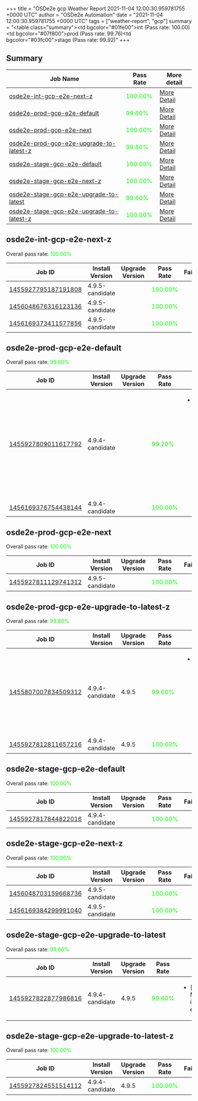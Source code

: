 +++
title = "OSDe2e gcp Weather Report 2021-11-04 12:00:30.959781755 +0000 UTC"
author = "OSDe2e Automation"
date = "2021-11-04 12:00:30.959781755 +0000 UTC"
tags = ["weather-report", "gcp"]
summary = "<table class=\"summary\"><tr><td bgcolor=\"#01fe00\"></td><td>int (Pass rate: 100.00)</td></tr><tr><td bgcolor=\"#07f800\"></td><td>prod (Pass rate: 99.76)</td></tr><tr><td bgcolor=\"#03fc00\"></td><td>stage (Pass rate: 99.92)</td></tr></table>"
+++
## Summary

| Job Name | Pass Rate | More detail |
|----------|-----------|-------------|
|[osde2e-int-gcp-e2e-next-z](https://prow.ci.openshift.org/?job=osde2e-int-gcp-e2e-next-z)| <span style="color:#01fe00;">100.00%</span>|[More Detail](#osde2e-int-gcp-e2e-next-z)|
|[osde2e-prod-gcp-e2e-default](https://prow.ci.openshift.org/?job=osde2e-prod-gcp-e2e-default)| <span style="color:#0bf400;">99.60%</span>|[More Detail](#osde2e-prod-gcp-e2e-default)|
|[osde2e-prod-gcp-e2e-next](https://prow.ci.openshift.org/?job=osde2e-prod-gcp-e2e-next)| <span style="color:#01fe00;">100.00%</span>|[More Detail](#osde2e-prod-gcp-e2e-next)|
|[osde2e-prod-gcp-e2e-upgrade-to-latest-z](https://prow.ci.openshift.org/?job=osde2e-prod-gcp-e2e-upgrade-to-latest-z)| <span style="color:#06f900;">99.80%</span>|[More Detail](#osde2e-prod-gcp-e2e-upgrade-to-latest-z)|
|[osde2e-stage-gcp-e2e-default](https://prow.ci.openshift.org/?job=osde2e-stage-gcp-e2e-default)| <span style="color:#01fe00;">100.00%</span>|[More Detail](#osde2e-stage-gcp-e2e-default)|
|[osde2e-stage-gcp-e2e-next-z](https://prow.ci.openshift.org/?job=osde2e-stage-gcp-e2e-next-z)| <span style="color:#01fe00;">100.00%</span>|[More Detail](#osde2e-stage-gcp-e2e-next-z)|
|[osde2e-stage-gcp-e2e-upgrade-to-latest](https://prow.ci.openshift.org/?job=osde2e-stage-gcp-e2e-upgrade-to-latest)| <span style="color:#0bf400;">99.60%</span>|[More Detail](#osde2e-stage-gcp-e2e-upgrade-to-latest)|
|[osde2e-stage-gcp-e2e-upgrade-to-latest-z](https://prow.ci.openshift.org/?job=osde2e-stage-gcp-e2e-upgrade-to-latest-z)| <span style="color:#01fe00;">100.00%</span>|[More Detail](#osde2e-stage-gcp-e2e-upgrade-to-latest-z)|



## osde2e-int-gcp-e2e-next-z

Overall pass rate: <span style="color:#01fe00;">100.00%</span>

| Job ID | Install Version | Upgrade Version | Pass Rate | Failures |
|--------|-----------------|-----------------|-----------|----------|
[1455927795187191808](https://prow.ci.openshift.org/view/gs/origin-ci-test/logs/osde2e-int-gcp-e2e-next-z/1455927795187191808) | 4.9.5-candidate |  | <span style="color:#01fe00;">100.00%</span>|
[1456048676316123136](https://prow.ci.openshift.org/view/gs/origin-ci-test/logs/osde2e-int-gcp-e2e-next-z/1456048676316123136) | 4.9.5-candidate |  | <span style="color:#01fe00;">100.00%</span>|
[1456169373411577856](https://prow.ci.openshift.org/view/gs/origin-ci-test/logs/osde2e-int-gcp-e2e-next-z/1456169373411577856) | 4.9.5-candidate |  | <span style="color:#01fe00;">100.00%</span>|



## osde2e-prod-gcp-e2e-default

Overall pass rate: <span style="color:#0bf400;">99.60%</span>

| Job ID | Install Version | Upgrade Version | Pass Rate | Failures |
|--------|-----------------|-----------------|-----------|----------|
[1455927809011617792](https://prow.ci.openshift.org/view/gs/origin-ci-test/logs/osde2e-prod-gcp-e2e-default/1455927809011617792) | 4.9.4-candidate |  | <span style="color:#15ea00;">99.20%</span>|<ul><li>[install] [Suite: operators] [OSD] RBAC Operator Operator Upgrade should upgrade from the replaced version</li></ul>
[1456169376754438144](https://prow.ci.openshift.org/view/gs/origin-ci-test/logs/osde2e-prod-gcp-e2e-default/1456169376754438144) | 4.9.4-candidate |  | <span style="color:#01fe00;">100.00%</span>|



## osde2e-prod-gcp-e2e-next

Overall pass rate: <span style="color:#01fe00;">100.00%</span>

| Job ID | Install Version | Upgrade Version | Pass Rate | Failures |
|--------|-----------------|-----------------|-----------|----------|
[1455927811129741312](https://prow.ci.openshift.org/view/gs/origin-ci-test/logs/osde2e-prod-gcp-e2e-next/1455927811129741312) | 4.9.5-candidate |  | <span style="color:#01fe00;">100.00%</span>|



## osde2e-prod-gcp-e2e-upgrade-to-latest-z

Overall pass rate: <span style="color:#06f900;">99.80%</span>

| Job ID | Install Version | Upgrade Version | Pass Rate | Failures |
|--------|-----------------|-----------------|-----------|----------|
[1455807007834509312](https://prow.ci.openshift.org/view/gs/origin-ci-test/logs/osde2e-prod-gcp-e2e-upgrade-to-latest-z/1455807007834509312) | 4.9.4-candidate | 4.9.5 | <span style="color:#0bf400;">99.60%</span>|<ul><li>[upgrade] [Suite: operators] [OSD] RBAC Operator clusterServiceVersion openshift-rbac-permissions/rbac-permissions-operator should be present and in succeeded state</li></ul>
[1455927812811657216](https://prow.ci.openshift.org/view/gs/origin-ci-test/logs/osde2e-prod-gcp-e2e-upgrade-to-latest-z/1455927812811657216) | 4.9.4-candidate | 4.9.5 | <span style="color:#01fe00;">100.00%</span>|



## osde2e-stage-gcp-e2e-default

Overall pass rate: <span style="color:#01fe00;">100.00%</span>

| Job ID | Install Version | Upgrade Version | Pass Rate | Failures |
|--------|-----------------|-----------------|-----------|----------|
[1455927817844822016](https://prow.ci.openshift.org/view/gs/origin-ci-test/logs/osde2e-stage-gcp-e2e-default/1455927817844822016) | 4.9.4-candidate |  | <span style="color:#01fe00;">100.00%</span>|



## osde2e-stage-gcp-e2e-next-z

Overall pass rate: <span style="color:#01fe00;">100.00%</span>

| Job ID | Install Version | Upgrade Version | Pass Rate | Failures |
|--------|-----------------|-----------------|-----------|----------|
[1456048703159668736](https://prow.ci.openshift.org/view/gs/origin-ci-test/logs/osde2e-stage-gcp-e2e-next-z/1456048703159668736) | 4.9.5-candidate |  | <span style="color:#01fe00;">100.00%</span>|
[1456169384299991040](https://prow.ci.openshift.org/view/gs/origin-ci-test/logs/osde2e-stage-gcp-e2e-next-z/1456169384299991040) | 4.9.5-candidate |  | <span style="color:#01fe00;">100.00%</span>|



## osde2e-stage-gcp-e2e-upgrade-to-latest

Overall pass rate: <span style="color:#0bf400;">99.60%</span>

| Job ID | Install Version | Upgrade Version | Pass Rate | Failures |
|--------|-----------------|-----------------|-----------|----------|
[1455927822877986816](https://prow.ci.openshift.org/view/gs/origin-ci-test/logs/osde2e-stage-gcp-e2e-upgrade-to-latest/1455927822877986816) | 4.9.4-candidate | 4.9.5 | <span style="color:#0bf400;">99.60%</span>|<ul><li>[upgrade] [Suite: e2e] MachineHealthChecks infra MHC should exist</li></ul>



## osde2e-stage-gcp-e2e-upgrade-to-latest-z

Overall pass rate: <span style="color:#01fe00;">100.00%</span>

| Job ID | Install Version | Upgrade Version | Pass Rate | Failures |
|--------|-----------------|-----------------|-----------|----------|
[1455927824551514112](https://prow.ci.openshift.org/view/gs/origin-ci-test/logs/osde2e-stage-gcp-e2e-upgrade-to-latest-z/1455927824551514112) | 4.9.4-candidate | 4.9.5 | <span style="color:#01fe00;">100.00%</span>|





